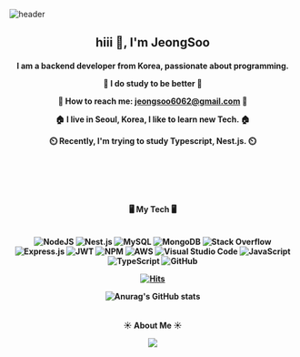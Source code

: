 

<!--
**CodedK/CodedK** is a ✨ _special_ ✨ repository because its `README.md` (this file) appears on your GitHub profile.

Here are some ideas to get you started:

- 🔭 I’m currently working on ...
- 🌱 I’m currently learning ...
- 👯 I’m looking to collaborate on ...
- 🤔 I’m looking for help with ...
- 💬 Ask me about ...
- 📫 How to reach me: ...
- 😄 Pronouns: ...
- ⚡ Fun fact: ...
-->



  ![header](https://capsule-render.vercel.app/api?type=slice&color=auto&height=150&section=header&text=JeongSoo's%20GitHub&fontSize=70&animation=scaleIn)

<div align='center'>

<div id="header">
    <div align="center">
      
      
  <h2 align="center"> hiii 👋, I'm JeongSoo </h2>
  <h4 align="center">I am a backend developer from Korea, passionate about programming.
      
        
  🌟 I do study to be better 🌟



:postbox: How to reach me: jeongsoo6062@gmail.com :postbox:

:house: I live in Seoul, Korea, I like to learn new Tech. :house:

⏲️ Recently, I'm trying to study Typescript, Nest.js. ⏲️

  <br>
    <br>
    <br>
    <br>
  
  🖥 My Tech 🖥
  <br>
  <br>    
  ![NodeJS](https://img.shields.io/badge/node.js-6DA55F?style=for-the-badge&logo=node.js&logoColor=white) 
  ![Nest.js](https://img.shields.io/badge/Nest.js-v8.0.0-red.svg?style=for-the-badge&logo=nestjs&logoColor=white) 
  ![MySQL](https://img.shields.io/badge/mysql-%2300f.svg?style=for-the-badge&logo=mysql&logoColor=white) 
  ![MongoDB](https://img.shields.io/badge/MongoDB-%234ea94b.svg?style=for-the-badge&logo=mongodb&logoColor=white)
  ![Stack Overflow](https://img.shields.io/badge/-Stackoverflow-FE7A16?style=for-the-badge&logo=stack-overflow&logoColor=white)
  ![Express.js](https://img.shields.io/badge/express.js-%23404d59.svg?style=for-the-badge&logo=express&logoColor=%2361DAFB)
  ![JWT](https://img.shields.io/badge/JWT-black?style=for-the-badge&logo=JSON%20web%20tokens)
  ![NPM](https://img.shields.io/badge/NPM-%23000000.svg?style=for-the-badge&logo=npm&logoColor=white)
  ![AWS](https://img.shields.io/badge/AWS-%23FF9900.svg?style=for-the-badge&logo=amazon-aws&logoColor=white)
  ![Visual Studio Code](https://img.shields.io/badge/Visual%20Studio%20Code-0078d7.svg?style=for-the-badge&logo=visual-studio-code&logoColor=white)
  ![JavaScript](https://img.shields.io/badge/javascript-%23323330.svg?style=for-the-badge&logo=javascript&logoColor=%23F7DF1E)
  ![TypeScript](https://img.shields.io/badge/typescript-%23007ACC.svg?style=for-the-badge&logo=typescript&logoColor=white)
  ![GitHub](https://img.shields.io/badge/github-%23121011.svg?style=for-the-badge&logo=github&logoColor=white)

[![Hits](https://hits.seeyoufarm.com/api/count/incr/badge.svg?url=https%3A%2F%2Fgithub.com%2FJeongSooHHH%2Fhit-counter&count_bg=%2379C83D&title_bg=%23555555&icon=&icon_color=%23E7E7E7&title=hits&edge_flat=false)](https://hits.seeyoufarm.com)



![Anurag's GitHub stats](https://github-readme-stats.vercel.app/api?username=JeongSooHHH&show_icons=true&theme=radical) <br>
  <br>
  <br>
  :sunny: About Me :sunny:

<a href="https://velog.io/@space2577"><img src="https://img.shields.io/badge/velog-1DBF73?style=flat-square&logo=Vimeo&logoColor=white"/></a>
</div>
      
      
